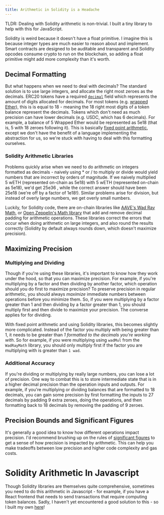 ```yaml
---
title: Arithmetic in Solidity is a Headache
---
```


TLDR: Dealing with Solidity arithmetic is non-trivial. I built a tiny library to help with this for JavaScript.

Solidity is weird because it doesn't have a float primitive. I imagine this is because integer types are much easier to reason about and implement. Smart contracts are designed to be auditable and transparent and Solidity opcodes consume crypto to run on the blockchain, so adding a float primitive might add more complexity than it's worth.

## Decimal Formatting

But what happens when we need to deal with decimals? The standard solution is to use large integers, and allocate the right most zeroes as the decimals. ERC20 tokens have a required [`decimal`](https://docs.openzeppelin.com/contracts/4.x/erc20#a-note-on-decimals) field which represents the amount of digits allocated for decimals. For most tokens (e.g. [wrapped Ether](https://etherscan.io/token/0xc02aaa39b223fe8d0a0e5c4f27ead9083c756cc2)), this is is equal to 18 - meaning the 18 right most digits of a token balance represent the decimals. Tokens which don't need as much precision can have lower decimals (e.g. USDC, which has 6 decimals). For example, a balance of 5 Wrapped Ether would be represented as 5e18 (that is, 5 with 18 zeroes following it). This is basically [fixed point arithmetic](https://en.wikipedia.org/wiki/Fixed-point_arithmetic), except we don't have the benefit of a language implementing the abstraction for us, so we're stuck with having to deal with this formatting ourselves.

### Solidity Arithmetic Libraries

Problems quickly arise when we need to do arithmetic on integers formatted as decimals - naively using \* or / to multiply or divide would yield numbers that are incorrect by orders of magnitude. If we naively multiplied 5 wETH (represented on-chain as 5e18) with 5 wETH (represented on-chain as 5e18), we'd get 25e36 , while the correct answer should have been 25e18 (we're off by a factor of 1e18!). Similar problems arise for division, but instead of overly large numbers, we get overly small numbers.

Luckily, for Solidity code, there are on-chain libraries like [AAVE's Wad Ray Math](https://github.com/aave/aave-protocol/blob/master/contracts/libraries/WadRayMath.sol), or [Open Zeppelin's Math library](https://docs.openzeppelin.com/contracts/2.x/api/math) that add and remove decimal padding for arithmetic operations. These libraries correct the errors that occur when doing arithmetic on large integers, and also round the results correctly (Solidity by default always rounds down, which doesn't maximize precision).

## Maximizing Precision

### Multiplying and Dividing

Though if you're using these libraries, it's important to know how they work under the hood, so that you can maximize precision. For example, if you're multiplying by a factor and then dividing by another factor, which operation should you do first to maximize precision? To preserve precision in regular arithmetic, you should always _maximize_ immediate numbers between operations before you minimize them. So, if you were multiplying by a factor greater than 1 and then dividing by a factor greater than 1, you should multiply first and then divide to maximize your precision. The converse applies for for dividing.

With fixed point arithmetic and using Solidity libraries, this becomes slightly more complicated. Instead of the factor you multiply with being greater than 1, it needs to be greater than _1 formatted to the decimals you're working with_. So for example, if you were multiplying using `wadMul` from the `WadRayMath` library, you should only multiply first if the factor you are multiplying with is greater than `1 wad`.

### Additional Accuracy

If you're dividing or multiplying by really large numbers, you can lose a lot of precision. One way to combat this is to store intermediate state that is in a higher decimal precision than the operation inputs and outputs. For example, if you're multiplying or dividing balances that are formatted to 18 decimals, you can gain some precision by first formatting the inputs to 27 decimals by padding 9 extra zeroes, doing the operations, and then formatting back to 18 decimals by removing the padding of 9 zeroes.

## Precision Bounds and Significant Figures

It's generally a good idea to know how different operations impact precision. I'd recommend brushing up on the rules of [significant figures](https://en.wikipedia.org/wiki/Significant_figures) to get a sense of how precision is impacted by arithmetic. This can help you make tradeoffs between low precision and higher code complexity and gas costs.

# Solidity Arithmetic In Javascript

Though Solidity libraries are themselves quite comprehensive, sometimes you need to do this arithmetic in Javascript - for example, if you have a React frontend that needs to send transactions that require computing token balances. Sadly, I haven't yet encountered a good solution to this - so I built my own [here](https://www.npmjs.com/package/Solidity-fixed-point-arithmetic)!
